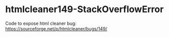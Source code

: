 # htmlcleaner149-StackOverflowError
Code to expose html cleaner bug: https://sourceforge.net/p/htmlcleaner/bugs/149/
